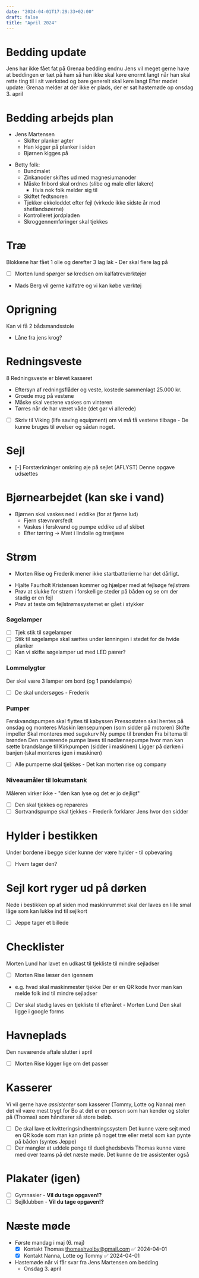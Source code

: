 ```yaml
---
date: "2024-04-01T17:29:33+02:00"
draft: false
title: "April 2024"
---
```

# Bedding update
Jens har ikke fået fat på Grenaa bedding endnu
	Jens vil meget gerne have at beddingen er tæt på ham så han ikke skal køre enormt langt når han skal rette ting til i sit værksted og bare generelt skal køre langt
Efter mødet update:
	Grenaa melder at der ikke er plads, der er sat hastemøde op onsdag 3. april
# Bedding arbejds plan
- Jens Martensen
	- Skifter planker agter
	- Han kigger på planker i siden
	- Bjørnen kigges på
* Betty folk:
	- Bundmalet
	- Zinkanoder skiftes ud med magnesiumanoder
	- Måske fribord skal ordnes (slibe og male eller lakere)  
		- Hvis nok folk melder sig til
	- Skiftet fedtsnoren
	- Tjekker ekkoloddet efter fejl (virkede ikke sidste år mod shetlandsøerne)
	- Kontrolleret jordpladen
	- Skroggennemføringer skal tjekkes
# Træ
Blokkene har fået 1 olie og derefter 3 lag lak - Der skal flere lag på
- [ ] Morten lund spørger sø kredsen om kalfatreværktøjer
- Mads Berg vil gerne kalfatre og vi kan købe værktøj
# Oprigning
Kan vi få 2 bådsmandsstole
- Låne fra jens krog?
# Redningsveste
8 Redningsveste er blevet kasseret
- Eftersyn af redningsflåder og veste, kostede sammenlagt 25.000 kr.
- Groede mug på vestene
- Måske skal vestene vaskes om vinteren
- Tørres når de har været våde (det gør vi allerede)
- [ ] Skriv til Viking (life saving equipment) om vi må få vestene tilbage - De kunne bruges til øvelser og sådan noget.
# Sejl
- [-] Forstærkninger omkring øje på sejlet (AFLYST)
	Denne opgave udsættes
# Bjørnearbejdet (kan ske i vand)
 * Bjørnen skal vaskes ned i eddike (for at fjerne lud)
	- Fjern stævnrørsfedt
	- Vaskes i ferskvand og pumpe eddike ud af skibet
	- Efter tørring -> Mæt i lindolie og trætjære
# Strøm
* Morten Rise og Frederik mener ikke startbatterierne har det dårligt. 
- Hjalte Faurholt Kristensen kommer og hjælper med at fejlsøge fejlstrøm
- Prøv at slukke for strøm i forskellige steder på båden og se om der stadig er en fejl
- Prøv at teste om fejlstrømssystemet er gået i stykker
### Søgelamper
- [ ] Tjek stik til søgelamper
- [ ] Stik til søgelampe skal sættes under lønningen i stedet for de hvide planker
- [ ] Kan vi skifte søgelamper ud med LED pærer?
### Lommelygter
Der skal være 3 lamper om bord (og 1 pandelampe)
- [ ] De skal undersøges - Frederik
### Pumper
Ferskvandspumpen skal flyttes til kabyssen
	Pressostaten skal hentes på onsdag og monteres
Maskin lænsepumpen (som sidder på motoren)
	Skifte impeller 
	Skal monteres med sugekurv
Ny pumpe til brønden
	Fra biltema til brønden
	Den nuværende pumpe laves til nødlænsepumpe hvor man kan sætte brandslange til
Kirkpumpen (sidder i maskinen)
	Ligger på dørken i banjen (skal monteres igen i maskinen)
- [ ] Alle pumperne skal tjekkes - Det kan morten rise og company
### Niveaumåler til lokumstank
Måleren virker ikke - "den kan lyse og det er jo dejligt"
- [ ] Den skal tjekkes og repareres
- [ ] Sortvandspumpe skal tjekkes - Frederik forklarer Jens hvor den sidder
# Hylder i bestikken
Under bordene i begge sider kunne der være hylder - til opbevaring
- [ ] Hvem tager den?
# Sejl kort ryger ud på dørken
Nede i bestikken op af siden mod maskinrummet skal der laves en lille smal låge som kan lukke ind til sejlkort
- [ ] Jeppe tager et billede
# Checklister
Morten Lund har lavet en udkast til tjekliste til mindre sejladser
- [ ] Morten Rise læser den igennem
* e.g. hvad skal maskinmester tjekke
Der er en QR kode hvor man kan melde folk ind til mindre sejladser
- [ ] Der skal stadig laves en tjekliste til efteråret - Morten Lund
	Den skal ligge i google forms
# Havneplads
Den nuværende aftale slutter i april
- [ ] Morten Rise kigger lige om det passer
# Kasserer
Vi vil gerne have *assistenter* som kasserer (Tommy, Lotte og Nanna) men det vil være mest trygt for Bo at det er en person som han kender og stoler på (Thomas)  som håndterer så store beløb. 
- [ ] De skal lave et kvitteringsindhentningssystem
	Det kunne være sejt med en QR kode som man kan printe på noget træ eller metal som kan pynte på båden (syntes Jeppe)
- [ ] Der mangler at uddele penge til duelighedsbevis
Thomas kunne være med over teams på det næste møde. Det kunne de tre assistenter også
# Plakater (igen)
- [ ] Gymnasier - **Vil du tage opgaven!?**
- [ ] Sejlklubben - **Vil du tage opgaven!?**
# Næste møde
* Første mandag i maj (6. maj)
	- [x] Kontakt Thomas thomashvolby@gmail.com ✅ 2024-04-01
	- [x] Kontakt Nanna, Lotte og Tommy ✅ 2024-04-01
* Hastemøde når vi får svar fra Jens Martensen om bedding
	* Onsdag 3. april








